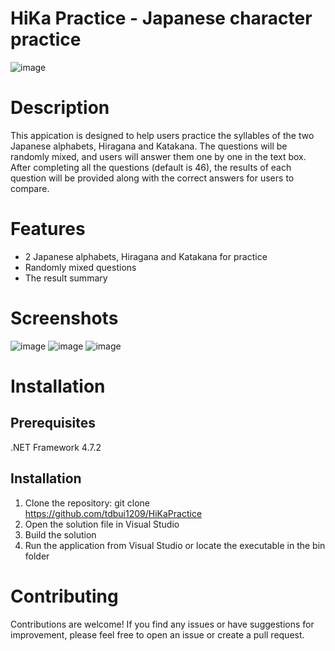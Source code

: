 # HiKa Practice - Japanese character practice
![image](https://github.com/tdbui1209/HiKaPractice/assets/72682397/0e750c54-789d-423c-9f67-7a59dd80d2d9)

# Description
This appication is designed to help users practice the syllables of the two Japanese alphabets, Hiragana and Katakana.
The questions will be randomly mixed, and users will answer them one by one in the text box.
After completing all the questions (default is 46), the results of each question will be provided along with the correct answers for users to compare.<br>

# Features
* 2 Japanese alphabets, Hiragana and Katakana for practice
* Randomly mixed questions
* The result summary

# Screenshots
![image](https://github.com/tdbui1209/HiKaPractice/assets/72682397/1d803182-7efa-44be-9c7e-65be268371e7)
![image](https://github.com/tdbui1209/HiKaPractice/assets/72682397/9d091b7a-d150-41f4-a592-e3715dcf2b89)
![image](https://github.com/tdbui1209/HiKaPractice/assets/72682397/55f54070-a7aa-4076-af77-1fc7f541a86a)

# Installation
## Prerequisites
.NET Framework 4.7.2

## Installation
1. Clone the repository: git clone https://github.com/tdbui1209/HiKaPractice
2. Open the solution file in Visual Studio
3. Build the solution
4. Run the application from Visual Studio or locate the executable in the bin folder

# Contributing
Contributions are welcome! If you find any issues or have suggestions for improvement, please feel free to open an issue or create a pull request.
